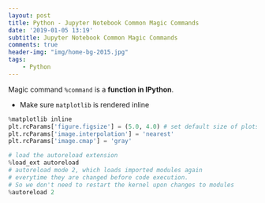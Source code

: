 ```yaml
---
layout: post
title: Python - Jupyter Notebook Common Magic Commands
date: '2019-01-05 13:19'
subtitle: Jupyter Notebook Common Magic Commands
comments: true
header-img: "img/home-bg-2015.jpg"
tags:
    - Python
---
```


Magic command `%command` is a **function in IPython**.

- Make sure `matplotlib` is rendered inline

```python
%matplotlib inline
plt.rcParams['figure.figsize'] = (5.0, 4.0) # set default size of plots
plt.rcParams['image.interpolation'] = 'nearest'
plt.rcParams['image.cmap'] = 'gray'

# load the autoreload extension
%load_ext autoreload
# autoreload mode 2, which loads imported modules again 
# everytime they are changed before code execution.
# So we don't need to restart the kernel upon changes to modules
%autoreload 2
```